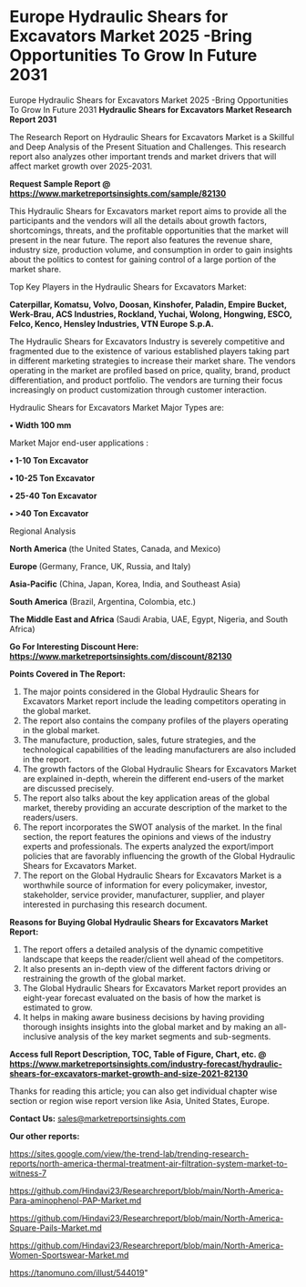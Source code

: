 # Europe Hydraulic Shears for Excavators Market 2025 -Bring Opportunities To Grow In Future 2031
Europe Hydraulic Shears for Excavators Market 2025 -Bring Opportunities To Grow In Future 2031
<strong>Hydraulic Shears for Excavators Market Research Report 2031</strong>

The Research Report on Hydraulic Shears for Excavators Market is a Skillful and Deep Analysis of the Present Situation and Challenges. This research report also analyzes other important trends and market drivers that will affect market growth over 2025-2031.

<strong>Request Sample Report @ <a href=https://www.marketreportsinsights.com/sample/82130>https://www.marketreportsinsights.com/sample/82130</a></strong>

This Hydraulic Shears for Excavators market report aims to provide all the participants and the vendors will all the details about growth factors, shortcomings, threats, and the profitable opportunities that the market will present in the near future. The report also features the revenue share, industry size, production volume, and consumption in order to gain insights about the politics to contest for gaining control of a large portion of the market share.

Top Key Players in the Hydraulic Shears for Excavators Market:

<strong>Caterpillar, Komatsu, Volvo, Doosan, Kinshofer, Paladin, Empire Bucket, Werk-Brau, ACS Industries, Rockland, Yuchai, Wolong, Hongwing, ESCO, Felco, Kenco, Hensley Industries, VTN Europe S.p.A.</strong>

The Hydraulic Shears for Excavators Industry is severely competitive and fragmented due to the existence of various established players taking part in different marketing strategies to increase their market share. The vendors operating in the market are profiled based on price, quality, brand, product differentiation, and product portfolio. The vendors are turning their focus increasingly on product customization through customer interaction.

Hydraulic Shears for Excavators Market Major Types are:

<strong>• Width 100 mm</strong>

Market Major end-user applications :

<strong>• 1-10 Ton Excavator

• 10-25 Ton Excavator

• 25-40 Ton Excavator

• >40 Ton Excavator</strong>

Regional Analysis

</u><strong><b>North America</b></strong> (the United States, Canada, and Mexico)

<strong><b>Europe </b></strong>(Germany, France, UK, Russia, and Italy)

<strong><b>Asia-Pacific</b></strong> (China, Japan, Korea, India, and Southeast Asia)

<strong><b>South America</b></strong> (Brazil, Argentina, Colombia, etc.)

<strong><b>The Middle East and Africa</b></strong> (Saudi Arabia, UAE, Egypt, Nigeria, and South Africa)

<strong>Go For Interesting Discount Here: <a href=https://www.marketreportsinsights.com/discount/82130>https://www.marketreportsinsights.com/discount/82130</a></strong>

<strong>Points Covered in The Report:</strong>
<ol>
  <li>The major points considered in the Global Hydraulic Shears for Excavators Market report include the leading competitors operating in the global market.</li>
  <li>The report also contains the company profiles of the players operating in the global market.</li>
  <li>The manufacture, production, sales, future strategies, and the technological capabilities of the leading manufacturers are also included in the report.</li>
  <li>The growth factors of the Global Hydraulic Shears for Excavators Market are explained in-depth, wherein the different end-users of the market are discussed precisely.</li>
  <li>The report also talks about the key application areas of the global market, thereby providing an accurate description of the market to the readers/users.</li>
  <li>The report incorporates the SWOT analysis of the market. In the final section, the report features the opinions and views of the industry experts and professionals. The experts analyzed the export/import policies that are favorably influencing the growth of the Global Hydraulic Shears for Excavators Market.</li>
  <li>The report on the Global Hydraulic Shears for Excavators Market is a worthwhile source of information for every policymaker, investor, stakeholder, service provider, manufacturer, supplier, and player interested in purchasing this research document.</li>
</ol>
<strong>Reasons for Buying Global Hydraulic Shears for Excavators Market Report:</strong>

<ol>
  <li>The report offers a detailed analysis of the dynamic competitive landscape that keeps the reader/client well ahead of the competitors.</li>
  <li>It also presents an in-depth view of the different factors driving or restraining the growth of the global market.</li>
  <li>The Global Hydraulic Shears for Excavators Market report provides an eight-year forecast evaluated on the basis of how the market is estimated to grow.</li>
  <li>It helps in making aware business decisions by having providing thorough insights insights into the global market and by making an all-inclusive analysis of the key market segments and sub-segments.</li>
</ol>
<strong>Access full Report Description, TOC, Table of Figure, Chart, etc. @ <a href=https://www.marketreportsinsights.com/industry-forecast/hydraulic-shears-for-excavators-market-growth-and-size-2021-82130>https://www.marketreportsinsights.com/industry-forecast/hydraulic-shears-for-excavators-market-growth-and-size-2021-82130</a></strong>


Thanks for reading this article; you can also get individual chapter wise section or region wise report version like Asia, United States, Europe.

<strong>Contact Us:</strong>
sales@marketreportsinsights.com

<strong>Our other reports:</strong>

<a href=https://sites.google.com/view/the-trend-lab/trending-research-reports/north-america-thermal-treatment-air-filtration-system-market-to-witness-7>https://sites.google.com/view/the-trend-lab/trending-research-reports/north-america-thermal-treatment-air-filtration-system-market-to-witness-7</a>

<a href=https://github.com/Hindavi23/Researchreport/blob/main/North-America-Para-aminophenol-PAP-Market.md>https://github.com/Hindavi23/Researchreport/blob/main/North-America-Para-aminophenol-PAP-Market.md</a>

<a href=https://github.com/Hindavi23/Researchreport/blob/main/North-America-Square-Pails-Market.md>https://github.com/Hindavi23/Researchreport/blob/main/North-America-Square-Pails-Market.md</a>

<a href=https://github.com/Hindavi23/Researchreport/blob/main/North-America-Women-Sportswear-Market.md>https://github.com/Hindavi23/Researchreport/blob/main/North-America-Women-Sportswear-Market.md</a>

<a href=https://tanomuno.com/illust/544019>https://tanomuno.com/illust/544019</a>"
